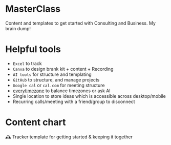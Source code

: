 # MasterClass
Content and templates to get started with Consulting and Business. My brain dump!

# Helpful tools 

- `Excel` to track
- `Canva` to design brank kit + content + Recording
- `AI tools` for structure and templating 
- `GitHub` to structure, and manage projects
- `Google cal` or `cal.com` for meeting structure
- [everytimezone](https://everytimezone.com/) to balance timezones or ask AI
- Single location to store ideas which is accessible across desktop/mobile 
- Recurring calls/meeting with a friend/group to disconnect


# Content chart
🕰️ Tracker template for getting started & keeping it together 

